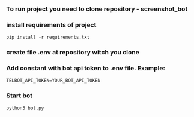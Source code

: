 ### To run project you need to clone repository - screenshot_bot
### install requirements of project
```
pip install -r requirements.txt
```

### create file .env at repository witch you clone
### Add constant with bot api token to .env file. Example:
```
TELBOT_API_TOKEN=YOUR_BOT_API_TOKEN
```

### Start bot
```
python3 bot.py
```